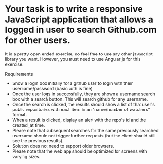 # Your task is to write a responsive JavaScript application that allows a logged in user to search Github.com for other users.

It is a pretty open ended exercise, so feel free to use any other javascript library you want. However, you must need to use Angular js for this exercise.

Requirements
* Show a login box initially for a github user to login with their username/password (basic auth is fine).
* Once the user logs in successfully, they are shown a username search box with a search button. This will search github for any username.
* Once the search is clicked, the results should show a list of that user's public repositories with each item in an "name/number of watchers" format.
* When a result is clicked, display an alert with the repo's id and the created_at time.
* Please note that subsequent searches for the same previously searched username should not trigger further requests (but the client should still see the previous results).
* Solution does not need to support older browsers.
* Please note that the web app should be optimized for screens with varying sizes.
